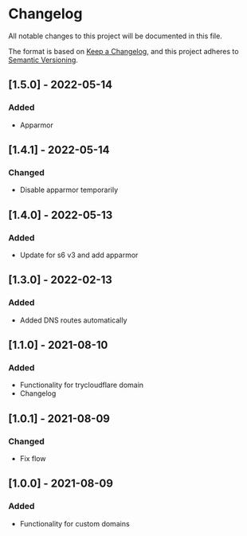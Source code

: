 # Changelog

All notable changes to this project will be documented in this file.

The format is based on [Keep a Changelog][keepachangelog],
and this project adheres to [Semantic Versioning][semver].

## [1.5.0] - 2022-05-14

### Added

- Apparmor

## [1.4.1] - 2022-05-14

### Changed

- Disable apparmor temporarily

## [1.4.0] - 2022-05-13

### Added

- Update for s6 v3 and add apparmor

## [1.3.0] - 2022-02-13

### Added

- Added DNS routes automatically

## [1.1.0] - 2021-08-10

### Added

- Functionality for trycloudflare domain
- Changelog

## [1.0.1] - 2021-08-09

### Changed

- Fix flow

## [1.0.0] - 2021-08-09

### Added

- Functionality for custom domains

[semver]: https://semver.org/spec/v2.0.0.html
[keepachangelog]: https://keepachangelog.com/en/1.0.0/
